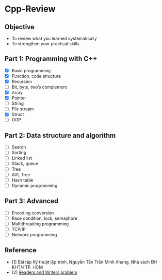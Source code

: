 # Cpp-Review

## Objective

- To review what you learned systematically
- To strengthen your practical skills

## Part 1: Programming with C++

- [x] Basic programming
- [x] Function, code structure
- [x] Recursion
- [ ] Bit, byte, two’s complement
- [x] Array
- [x] Pointer
- [ ] String
- [ ] File stream
- [x] Struct
- [ ] OOP

## Part 2: Data structure and algorithm

- [ ] Search
- [ ] Sorting
- [ ] Linked list
- [ ] Stack, queue
- [ ] Tree
- [ ] AVL Tree
- [ ] Hash table
- [ ] Dynamic programming

## Part 3: Advanced

- [ ] Encoding conversion
- [ ] Race condition, lock, semaphore
- [ ] Multithreading programming
- [ ] TCP/IP
- [ ] Network programming

## Reference
- [1] Bài tập Kỹ thuật lập trình, Nguyễn Tấn Trần Minh Khang, Nhà sách ĐH KHTN TP. HCM
- [2] [Readers and Writers problem](http://denninginstitute.com/modules/ipc/aqua/readers.html#:~:text=A%20practical%20example%20of%20a,information%20to%20the%20data%20base.)